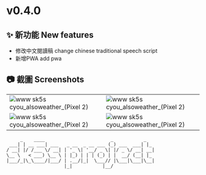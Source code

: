 # v0.4.0

✨ 新功能 New features
---
- 修改中文閱讀稿 change chinese traditional speech script
- 新增PWA add pwa

📷 截圖 Screenshots
---
|||
| ----------- | ----------- |
|![www sk5s cyou_alsoweather_(Pixel 2)](https://user-images.githubusercontent.com/92437055/140604689-52e0f807-1428-40a0-8c99-cbb48a5952cc.png)|![www sk5s cyou_alsoweather_(Pixel 2)](https://user-images.githubusercontent.com/92437055/140604816-a5b62528-867d-41de-9ec0-82835198dff6.png)|
|![www sk5s cyou_alsoweather_(Pixel 2)](https://user-images.githubusercontent.com/92437055/140604795-ef4db4e1-d5cd-4eff-87a7-a8323e0e9832.png)|![www sk5s cyou_alsoweather_(Pixel 2)](https://user-images.githubusercontent.com/92437055/140604775-072b01a6-6982-4285-896c-77b4bdb7204b.png)|



```
     _    ____                        _           _
 ___| | __ ___| ___   _ __  _ __ ___ (_) ___  ___| |_
/ __| |/ /___ \/ __| | '_ \| '__/ _ \| |/ _ \/ __| __|
\__ \   < ___) \__ \ | |_) | | | (_) | |  __/ (__| |_
|___/_|\_\____/|___/ | .__/|_|  \___// |\___|\___|\__|
                     |_|           |__/
```